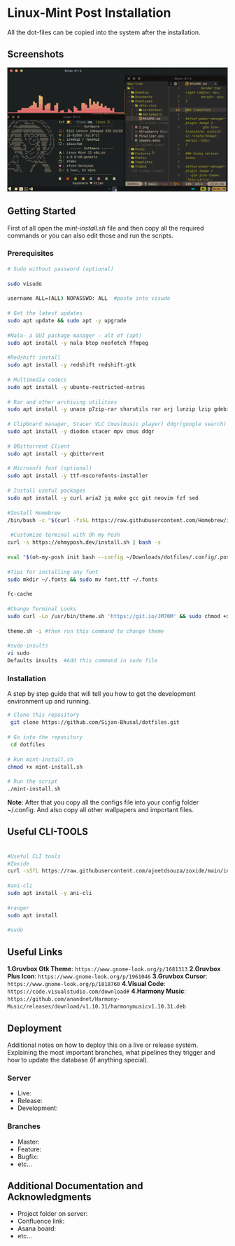 # Linux-Mint Post Installation

All the dot-files can be copied into the system after the installation.

## Screenshots

![alt text](Wallpapers/Screenshot_2024-11-16_20-01-50.png)

## Getting Started

First of all open the _mint-install.sh_ file and then copy all the required commands or you can also edit those and run the scripts.

### Prerequisites

```bash
# Sudo without password (optional)

sudo visudo

username ALL=(ALL) NOPASSWD: ALL  #paste into visudo

# Get the latest updates
sudo apt update && sudo apt -y upgrade

#Nala- a GUI package manager - alt of (apt)
sudo apt install -y nala btop neofetch ffmpeg

#Redshift install
sudo apt install -y redshift redshift-gtk

# Multimedia codecs
sudo apt install -y ubuntu-restricted-extras

# Rar and other archiving utilities
sudo apt install -y unace p7zip-rar sharutils rar arj lunzip lzip gdebi

# Clipboard manager, Stacer VLC Cmus(music player) ddgr(google search)
sudo apt install -y diodon stacer mpv cmus ddgr

# QBittorrent Client
sudo apt install -y qbittorrent

# Microsoft font (optional)
sudo apt install -y ttf-mscorefonts-installer

# Install useful packages
sudo apt install -y curl aria2 jq make gcc git neovim fzf sed

#Install Homebrew
/bin/bash -c "$(curl -fsSL https://raw.githubusercontent.com/Homebrew/install/HEAD/install.sh)"

 #Customize terminal with Oh my Posh
curl -s https://ohmyposh.dev/install.sh | bash -s

eval "$(oh-my-posh init bash --config ~/Downloads/dotfiles/.config/.poshthemes/robbyrussell.omp.json)"

#Tips for installing any font
sudo mkdir ~/.fonts && sudo mv font.ttf ~/.fonts

fc-cache

#Change Terminal Looks
sudo curl -Lo /usr/bin/theme.sh 'https://git.io/JM70M' && sudo chmod +x /usr/bin/theme.sh

theme.sh -i #then run this command to change theme

#sudo-insults
vi sudo
Defaults insults  #Add this command in sudo file
```

### Installation

A step by step guide that will tell you how to get the development environment up and running.

```bash
# Clone this repository
 git clone https://github.com/Sijan-Bhusal/dotfiles.git

# Go into the repository
 cd dotfiles

# Run mint-install.sh
chmod +x mint-install.sh

# Run the script
./mint-install.sh
```

**Note**: After that you copy all the configs file into your config folder ~/.config. And also copy all other wallpapers and important files.

## Useful CLI-TOOLS

```bash

#Useful CLI tools
#Zoxide
curl -sSfL https://raw.githubusercontent.com/ajeetdsouza/zoxide/main/install.sh | sh

#ani-cli
sudo apt install -y ani-cli

#ranger
sudo apt install

#sudo


```

## Useful Links

**1.Gruvbox Gtk Theme**: `https://www.gnome-look.org/p/1681313`
**2.Gruvbox Plus Icon**: `https://www.gnome-look.org/p/1961046`
**3.Gruvbox Cursor**: `https://www.gnome-look.org/p/1818760`
**4.Visual Code**: `https://code.visualstudio.com/download#`
**4.Harmony Music**: `https://github.com/anandnet/Harmony-Music/releases/download/v1.10.31/harmonymusicv1.10.31.deb`

## Deployment

Additional notes on how to deploy this on a live or release system. Explaining the most important branches, what pipelines they trigger and how to update the database (if anything special).

### Server

- Live:
- Release:
- Development:

### Branches

- Master:
- Feature:
- Bugfix:
- etc...

## Additional Documentation and Acknowledgments

- Project folder on server:
- Confluence link:
- Asana board:
- etc...

